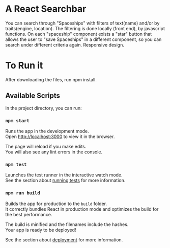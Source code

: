 # A React Searchbar
You can search through "Spaceships" with filters of text(name) and/or by traits(engine, location). The filtering is done locally (front end), by javascript functions.  On each "spaceship" component exists a "star" button that allows the user to "save Spaceships" in a different component, so you can search under different criteria again. Responsive design.

# To Run it
After downloading the files, run npm install.

## Available Scripts

In the project directory, you can run:

### `npm start`

Runs the app in the development mode.<br />
Open [http://localhost:3000](http://localhost:3000) to view it in the browser.

The page will reload if you make edits.<br />
You will also see any lint errors in the console.

### `npm test`

Launches the test runner in the interactive watch mode.<br />
See the section about [running tests](https://facebook.github.io/create-react-app/docs/running-tests) for more information.

### `npm run build`

Builds the app for production to the `build` folder.<br />
It correctly bundles React in production mode and optimizes the build for the best performance.

The build is minified and the filenames include the hashes.<br />
Your app is ready to be deployed!

See the section about [deployment](https://facebook.github.io/create-react-app/docs/deployment) for more information.
